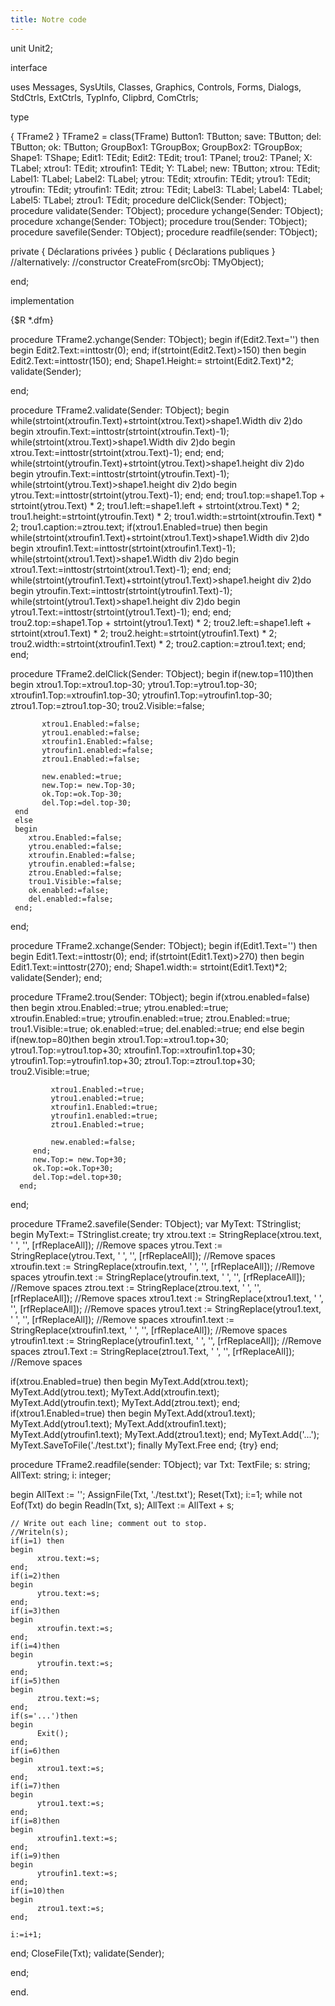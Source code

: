 ```yaml
---
title: Notre code
---
```

unit Unit2;

interface

uses 
  Messages, SysUtils, Classes, Graphics, Controls, Forms, Dialogs,
  StdCtrls, ExtCtrls, TypInfo, Clipbrd, ComCtrls;

type

  { TFrame2 }
  TFrame2 = class(TFrame)
    Button1: TButton;
    save: TButton;
    del: TButton;
    ok: TButton;
    GroupBox1: TGroupBox;
    GroupBox2: TGroupBox;
    Shape1: TShape;
    Edit1: TEdit;
    Edit2: TEdit;
    trou1: TPanel;
    trou2: TPanel;
    X: TLabel;
    xtrou1: TEdit;
    xtroufin1: TEdit;
    Y: TLabel;
    new: TButton;
    xtrou: TEdit;
    Label1: TLabel;
    Label2: TLabel;
    ytrou: TEdit;
    xtroufin: TEdit;
    ytrou1: TEdit;
    ytroufin: TEdit;
    ytroufin1: TEdit;
    ztrou: TEdit;
    Label3: TLabel;
    Label4: TLabel;
    Label5: TLabel;
    ztrou1: TEdit;
    procedure delClick(Sender: TObject);
    procedure validate(Sender: TObject);
    procedure ychange(Sender: TObject);
    procedure xchange(Sender: TObject);
    procedure trou(Sender: TObject);
    procedure savefile(Sender: TObject);
    procedure readfile(sender: TObject);

  private
    { Déclarations privées }
  public
    { Déclarations publiques }
    //alternatively:
    //constructor CreateFrom(srcObj: TMyObject);

  end;


implementation

{$R *.dfm}

procedure TFrame2.ychange(Sender: TObject);
begin
        if(Edit2.Text='') then
        begin
            Edit2.Text:=inttostr(0);
        end;
        if(strtoint(Edit2.Text)>150) then
        begin
            Edit2.Text:=inttostr(150);
        end;
        Shape1.Height:= strtoint(Edit2.Text)*2;
        validate(Sender);

end;

procedure TFrame2.validate(Sender: TObject);
begin
     while(strtoint(xtroufin.Text)+strtoint(xtrou.Text)>shape1.Width div 2)do
     begin
          xtroufin.Text:=inttostr(strtoint(xtroufin.Text)-1);
          while(strtoint(xtrou.Text)>shape1.Width div 2)do
          begin
               xtrou.Text:=inttostr(strtoint(xtrou.Text)-1);
          end;
     end;
     while(strtoint(ytroufin.Text)+strtoint(ytrou.Text)>shape1.height div 2)do
     begin
          ytroufin.Text:=inttostr(strtoint(ytroufin.Text)-1);
          while(strtoint(ytrou.Text)>shape1.height div 2)do
          begin
               ytrou.Text:=inttostr(strtoint(ytrou.Text)-1);
          end;
     end;
     trou1.top:=shape1.Top + strtoint(ytrou.Text) * 2;
     trou1.left:=shape1.left + strtoint(xtrou.Text) * 2;
     trou1.height:=strtoint(ytroufin.Text) * 2;
     trou1.width:=strtoint(xtroufin.Text) * 2;
     trou1.caption:=ztrou.text;
     if(xtrou1.Enabled=true) then
     begin
           while(strtoint(xtroufin1.Text)+strtoint(xtrou1.Text)>shape1.Width div 2)do
           begin
                xtroufin1.Text:=inttostr(strtoint(xtroufin1.Text)-1);
                while(strtoint(xtrou1.Text)>shape1.Width div 2)do
                begin
                      xtrou1.Text:=inttostr(strtoint(xtrou1.Text)-1);
                end;
           end;
           while(strtoint(ytroufin1.Text)+strtoint(ytrou1.Text)>shape1.height div 2)do
           begin
                ytroufin.Text:=inttostr(strtoint(ytroufin1.Text)-1);
                while(strtoint(ytrou1.Text)>shape1.height div 2)do
                begin
                      ytrou1.Text:=inttostr(strtoint(ytrou1.Text)-1);
                end;
           end;
           trou2.top:=shape1.Top + strtoint(ytrou1.Text) * 2;
           trou2.left:=shape1.left + strtoint(xtrou1.Text) * 2;
           trou2.height:=strtoint(ytroufin1.Text) * 2;
           trou2.width:=strtoint(xtroufin1.Text) * 2;
           trou2.caption:=ztrou1.text;
     end;
end;

procedure TFrame2.delClick(Sender: TObject);
begin
     if(new.top=110)then
     begin
           xtrou1.Top:=xtrou1.top-30;
           ytrou1.Top:=ytrou1.top-30;
           xtroufin1.Top:=xtroufin1.top-30;
           ytroufin1.Top:=ytroufin1.top-30;
           ztrou1.Top:=ztrou1.top-30;
           trou2.Visible:=false;

           xtrou1.Enabled:=false;
           ytrou1.enabled:=false;
           xtroufin1.Enabled:=false;
           ytroufin1.enabled:=false;
           ztrou1.Enabled:=false;

           new.enabled:=true;
           new.Top:= new.Top-30;
           ok.Top:=ok.Top-30;
           del.Top:=del.top-30;
     end
     else
     begin
        xtrou.Enabled:=false;
        ytrou.enabled:=false;
        xtroufin.Enabled:=false;
        ytroufin.enabled:=false;
        ztrou.Enabled:=false;
        trou1.Visible:=false;
        ok.enabled:=false;
        del.enabled:=false;
     end;

end;

procedure TFrame2.xchange(Sender: TObject);
begin
        if(Edit1.Text='') then
        begin
            Edit1.Text:=inttostr(0);
        end;
        if(strtoint(Edit1.Text)>270) then
        begin
            Edit1.Text:=inttostr(270);
        end;
        Shape1.width:= strtoint(Edit1.Text)*2;
        validate(Sender);
end;

procedure TFrame2.trou(Sender: TObject);
begin
      if(xtrou.enabled=false) then
      begin
        xtrou.Enabled:=true;
        ytrou.enabled:=true;
        xtroufin.Enabled:=true;
        ytroufin.enabled:=true;
        ztrou.Enabled:=true;
        trou1.Visible:=true;
        ok.enabled:=true;
        del.enabled:=true;
      end
      else
      begin
         if(new.top=80)then
         begin
             xtrou1.Top:=xtrou1.top+30;
             ytrou1.Top:=ytrou1.top+30;
             xtroufin1.Top:=xtroufin1.top+30;
             ytroufin1.Top:=ytroufin1.top+30;
             ztrou1.Top:=ztrou1.top+30;
             trou2.Visible:=true;

             xtrou1.Enabled:=true;
             ytrou1.enabled:=true;
             xtroufin1.Enabled:=true;
             ytroufin1.enabled:=true;
             ztrou1.Enabled:=true;

             new.enabled:=false;
         end;
         new.Top:= new.Top+30;
         ok.Top:=ok.Top+30;
         del.Top:=del.top+30;
      end;

end;

procedure TFrame2.savefile(Sender: TObject);
var
  MyText: TStringlist;
begin
  MyText:= TStringlist.create;
  try
   xtrou.text := StringReplace(xtrou.text, ' ', '', [rfReplaceAll]); //Remove spaces
   ytrou.Text := StringReplace(ytrou.Text, ' ', '', [rfReplaceAll]); //Remove spaces
   xtroufin.text := StringReplace(xtroufin.text, ' ', '', [rfReplaceAll]); //Remove spaces
   ytroufin.text := StringReplace(ytroufin.text, ' ', '', [rfReplaceAll]); //Remove spaces
   ztrou.text := StringReplace(ztrou.text, ' ', '', [rfReplaceAll]); //Remove spaces
   xtrou1.text := StringReplace(xtrou1.text, ' ', '', [rfReplaceAll]); //Remove spaces
   ytrou1.text := StringReplace(ytrou1.text, ' ', '', [rfReplaceAll]); //Remove spaces
   xtroufin1.text := StringReplace(xtroufin1.text, ' ', '', [rfReplaceAll]); //Remove spaces
   ytroufin1.text := StringReplace(ytroufin1.text, ' ', '', [rfReplaceAll]); //Remove spaces
   ztrou1.Text := StringReplace(ztrou1.Text, ' ', '', [rfReplaceAll]); //Remove spaces

   if(xtrou.Enabled=true) then
   begin
    MyText.Add(xtrou.text);
    MyText.Add(ytrou.text);
    MyText.Add(xtroufin.text);
    MyText.Add(ytroufin.text);
    MyText.Add(ztrou.text);
   end;
   if(xtrou1.Enabled=true) then
   begin
    MyText.Add(xtrou1.text);
    MyText.Add(ytrou1.text);
    MyText.Add(xtroufin1.text);
    MyText.Add(ytroufin1.text);
    MyText.Add(ztrou1.text);
   end;
    MyText.Add('...');
    MyText.SaveToFile('./test.txt');
  finally
    MyText.Free
  end; {try}
end;

procedure TFrame2.readfile(sender: TObject);
var
  Txt: TextFile;
  s: string;
  AllText: string;
  i: integer;

begin
  AllText := '';
  AssignFile(Txt, './test.txt');
  Reset(Txt);
  i:=1;
  while not Eof(Txt) do
  begin
    Readln(Txt, s);
    AllText := AllText + s;

    // Write out each line; comment out to stop.
    //Writeln(s);
    if(i=1) then
    begin
          xtrou.text:=s;
    end;
    if(i=2)then
    begin
          ytrou.text:=s;
    end;
    if(i=3)then
    begin
          xtroufin.text:=s;
    end;
    if(i=4)then
    begin
          ytroufin.text:=s;
    end;
    if(i=5)then
    begin
          ztrou.text:=s;
    end;
    if(s='...')then
    begin
          Exit();
    end;
    if(i=6)then
    begin
          xtrou1.text:=s;
    end;
    if(i=7)then
    begin
          ytrou1.text:=s;
    end;
    if(i=8)then
    begin
          xtroufin1.text:=s;
    end;
    if(i=9)then
    begin
          ytroufin1.text:=s;
    end;
    if(i=10)then
    begin
          ztrou1.text:=s;
    end;

    i:=i+1;
  end;
  CloseFile(Txt);
  validate(Sender);

end;

end.
